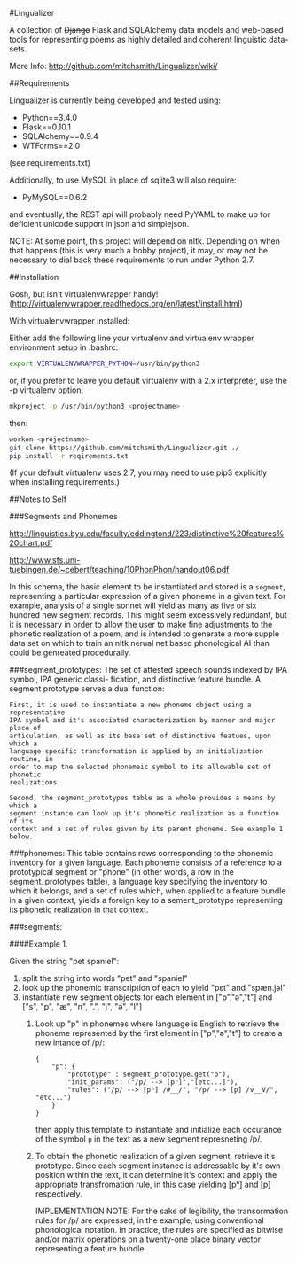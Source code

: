 #Lingualizer

A collection of ~~Django~~ Flask and SQLAlchemy data models and web-based tools for representing
poems as highly detailed and coherent linguistic data-sets.

More Info: http://github.com/mitchsmith/Lingualizer/wiki/

##Requirements

Lingualizer is currently being developed and tested using:

- Python==3.4.0
- Flask==0.10.1
- SQLAlchemy==0.9.4
- WTForms==2.0

(see requirements.txt)

Additionally, to use MySQL in place of sqlite3 will also require:

- PyMySQL==0.6.2

and eventually, the REST api will probably need PyYAML to make up for deficient unicode support in json and simplejson.  

NOTE: At some point, this project will depend on nltk. Depending on when that happens (this is very much a hobby project), it may, or may not be necessary to dial back these requirements to run under Python 2.7.

##Installation

Gosh, but isn't virtualenvwrapper handy! (http://virtualenvwrapper.readthedocs.org/en/latest/install.html)

With virtualenvwrapper installed:

Either add the following line your virtualenv and virtualenv wrapper environment setup in .bashrc:

```bash
export VIRTUALENVWRAPPER_PYTHON=/usr/bin/python3
```

or, if you prefer to leave you default virtualenv with a 2.x interpreter, use the -p virtualenv option:

```bash
mkproject -p /usr/bin/python3 <projectname>
```

then:

```bash
workon <projectname>
git clone https://github.com/mitchsmith/Lingualizer.git ./
pip install -r reqirements.txt
```
(If your default virtualenv uses 2.7, you may need to use pip3 explicitly when installing requirements.)

##Notes to Self

###Segments and Phonemes

http://linguistics.byu.edu/faculty/eddingtond/223/distinctive%20features%20chart.pdf

http://www.sfs.uni-tuebingen.de/~cebert/teaching/10PhonPhon/handout06.pdf

In this schema, the basic element to be instantiated and stored is a `segment`,
representing a particular expression of a given phoneme in a given text. For
example, analysis of a single sonnet will yield as many as five or six hundred
new segment records. This might seem excessively redundant, but it is necessary
in order to allow the user to make fine adjustments to the phonetic realization
of a poem, and is intended to generate a more supple data set on which to train
an nltk nerual net based phonological AI than could be genreated procedurally.

###segment_prototypes:
    The set of attested speech sounds indexed by IPA symbol, IPA generic classi-
    fication, and distinctive feature bundle. A segment prototype serves a dual
    function:
 
    First, it is used to instantiate a new phoneme object using a representative
    IPA symbol and it's associated characterization by manner and major place of
    articulation, as well as its base set of distinctive featues, upon which a
    language-specific transformation is applied by an initialization routine, in
    order to map the selected phonemeic symbol to its allowable set of phonetic
    realizations.

    Second, the segment_prototypes table as a whole provides a means by which a
    segment instance can look up it's phonetic realization as a function of its
    context and a set of rules given by its parent phoneme. See example 1 below.

###phonemes:
    This table contains rows corresponding to the phonemic inventory for a given
    language. Each phoneme consists of a reference to a prototypical segment or
    "phone" (in other words, a row in the segment_prototypes table), a language
    key specifying the inventory to which it belongs, and a set of rules which,
    when applied to a feature bundle in a given context, yields a foreign key to
    a sement_prototype representing its phonetic realization in that context.

###segments:
   

####Example 1.

Given the string "pet spaniel":
1. split the string into words "pet" and "spaniel"
2. look up the phonemic transcription of each to yield "pɛt" and "spæn.jəl"
3. instantiate new segment objects for each element in ["p","ə","t"] and
   ["s", "p", "æ", "n", ".", "j", "ə", "l"]
   1. Look up "p" in phonemes where language is English to retrieve the phoneme
      represented by the first element in ["p","ə","t"] to create a new intance
      of /p/:

          {
              "p": {
                  "prototype" : segment_prototype.get("p"),
                  "init_params": ("/p/ --> [pʰ]","[etc...]"),
                  "rules": ("/p/ --> [pʰ] /#__/", "/p/ --> [p] /v__V/", "etc...")
              }
          }
      
      then apply this template to instantiate and initialize each occurance of
      the symbol `p` in the text as a new segment represneting /p/.

   2. To obtain the phonetic realization of a given segment, retrieve it's
      prototype. Since each segment instance is addressable by it's own position
      within the text, it can determine it's context and apply the appropriate
      transfromation rule, in this case yielding [pʰ] and [p] respectively.

      IMPLEMENTATION NOTE:
      For the sake of legibility, the transormation rules for /p/ are expressed,
      in the example, using conventional phonological notation. In practice, the
      rules are specified as bitwise and/or matrix operations on a twenty-one
      place binary vector representing a feature bundle.

